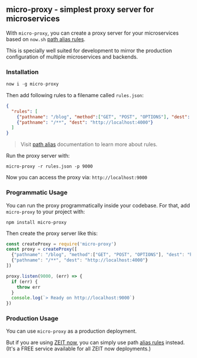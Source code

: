 ## micro-proxy - simplest proxy server for microservices

With `micro-proxy`, you can create a proxy server for your microservices based on `now.sh` [path alias rules](https://zeit.co/docs/features/path-aliases).

This is specially well suited for development to mirror the production configuration of multiple microservices and backends.

### Installation

```js
now i -g micro-proxy
```

Then add following rules to a filename called `rules.json`:

```json
{
  "rules": [
    {"pathname": "/blog", "method":["GET", "POST", "OPTIONS"], "dest": "http://localhost:5000"},
    {"pathname": "/**", "dest": "http://localhost:4000"}
  ]
}
```

> Visit [path alias](https://zeit.co/docs/features/path-aliases) documentation to learn more about rules.

Run the proxy server with:

```
micro-proxy -r rules.json -p 9000
```

Now you can access the proxy via: `http://localhost:9000`

### Programmatic Usage

You can run the proxy programmatically inside your codebase.
For that, add `micro-proxy` to your project with:

```
npm install micro-proxy
```

Then create the proxy server like this:

```js
const createProxy = require('micro-proxy')
const proxy = createProxy([
  {"pathname": "/blog", "method":["GET", "POST", "OPTIONS"], "dest": "http://localhost:5000"},
  {"pathname": "/**", "dest": "http://localhost:4000"}
])

proxy.listen(9000, (err) => {
  if (err) {
    throw err
  }
  console.log(`> Ready on http://localhost:9000`)
})
```

### Production Usage

You can use `micro-proxy` as a production deployment.

But if you are using [ZEIT now](https://zeit.co/now), you can simply use path [alias rules](https://zeit.co/docs/features/path-aliases) instead.<br/>
(It's a FREE service available for all ZEIT now deployments.)
